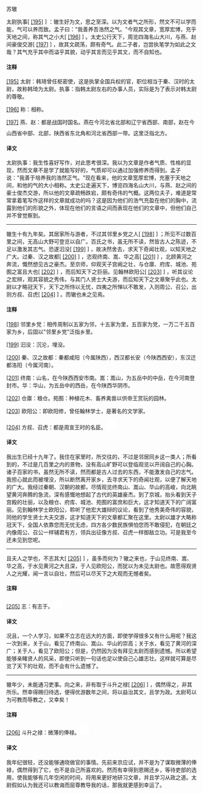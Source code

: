 
苏辙

太尉执事[
[\[195\]](#note_195)
]
：辙生好为文，思之至深。以为文者气之所形，然文不可以学而能，气可以养而致。孟子曰："我善养吾浩然之气。"今观其文章，宽厚宏博，充乎天地之间，称其气之小大[
[\[196\]](#note_196)
] 。太史公行天下，周览四海名山大川，与燕、赵间豪俊交游[
[\[197\]](#note_197)
]
，故其文疏荡，颇有奇气。此二子者，岂尝执笔学为如此之文哉？其气充乎其中而溢乎其貌，动乎其言而见乎其文，而不自知也。

#### 注释 

[\[195\]](#noteBack_195)
太尉：韩琦曾任枢密使，这是执掌全国兵权的官，职位相当于秦、汉时的太尉，故称韩琦为太尉。执事：指韩太尉左右的办事人员，实际是为了表示对韩太尉的尊敬。

[\[196\]](#noteBack_196)
称：相称。

[\[197\]](#noteBack_197)
燕、赵：都是战国时国名。燕在今河北省北部和辽宁省西部、南部，赵在今山西省中部、北部，陕西省东北角和河北省西部一带。这里泛指北方。![ft](media/Image00002.jpg)

#### 译文 

太尉执事：我生性喜好写作，对此思考很深。我以为文章是作者气质、性格的显现，然而文章不是学了就能写好的，气质却可以通过加强修养而得到。孟子说："我善于培养我的浩然正气。"现在看来，他的文章宽厚宏博，充塞于天地之间，和他的气的大小相称。太史公走遍天下，博览四海名山大川，与燕、赵之间的豪士俊杰交游，所以他的文章疏畅跌宕，颇有奇伟的气概。这两位夫子，难道是常常拿着笔写作这样的文章就成功的吗？这是因为他们的浩气充盈在他们的胸中，流露到他们的形貌之外，体现在他们的言语之间而表现在他们的文章中，但他们自己并不曾觉察到。

------------------------------------------------------------------------

辙生十有九年矣。其居家所与游者，不过其邻里乡党之人[
[\[198\]](#note_198)
]
；所见不过数百里之间，无高山大野可登览以自广。百氏之书，虽无所不读，然皆古人之陈迹，不足以激发其志气。恐遂汩没[
[\[199\]](#note_199)
]
，故决然舍去，求天下奇闻壮观，以知天地之广大。过秦、汉之故都[
[\[200\]](#note_200)
] ，恣观终南、嵩、华之高[
[\[201\]](#note_201)
]
，北顾黄河之奔流，慨然想见古之豪杰。至京师，仰观天子宫阙之壮，与仓廪、府库、城池、苑囿之富且大也[
[\[202\]](#note_202)
] ，而后知天下之巨丽。见翰林欧阳公[
[\[203\]](#note_203)
]
，听其议论之宏辨，观其容貌之秀伟，与其门人贤士大夫游，而后知天下之文章聚乎此也。太尉以才略冠天下，天下之所恃以无忧，四夷之所惮以不敢发，入则周公、召公，出则方叔、召虎[
[\[204\]](#note_204)
] 。而辙也未之见焉。

#### 注释 

[\[198\]](#noteBack_198)
邻里乡党：相传周制以五家为邻，十五家为里，五百家为党，一万二千五百家为乡，后固以"邻里乡党"泛指乡里。

[\[199\]](#noteBack_199)
汩没：沉沦，埋没。

[\[200\]](#noteBack_200)
秦、汉之故都：秦都咸阳（今属陕西），西汉都长安（今陕西西安），东汉迁都洛阳（今属河南）。

[\[201\]](#noteBack_201)
终南：山名，在今陕西西安市南。嵩：嵩山，为五岳中的中岳，在今河南登封市。华：华山，为五岳中的西岳，在今陕西华阴市。

[\[202\]](#noteBack_202)
仓廪：粮仓。苑囿：种植花木、畜养禽兽以供帝王赏玩的园林。

[\[203\]](#noteBack_203)
欧阳公：即欧阳修，曾任翰林学士，是著名的文学家。

[\[204\]](#noteBack_204)
方叔、召虎：都是周宣王时的名臣。![ft](media/Image00002.jpg)

#### 译文 

我出生已经十九年了。我住在家里时，所交往的，不过是邻居同乡这一类人；所看到的，不过是几百里之内的景物，没有高山旷野可以登临观览以开阔自己的心胸。诸子百家的书，虽然无所不读，然而都是古人过去的东西，不能激发自己的志气。我担心就此而被埋没，所以断然离开家乡，去寻求天下的奇闻壮观，以便了解天地的广大。我经过秦朝、汉朝的故都，尽情观览终南山、嵩山、华山的高峻，向北眺望黄河奔腾的急流，深有感慨地想起了古代的英雄豪杰。到了京城，抬头看到天子宫殿的壮丽，以及粮仓、府库、城池、苑囿的富庶和巨大，这才知道天下的广阔富丽。见到翰林学士欧阳公，聆听了他宏大雄辩的议论，看到了他秀美奇伟的容貌，同他的学生贤士大夫交游，这才知道天下的文章都汇聚在这里。太尉以雄才大略称冠天下，全国人依靠您而无忧无虑，四方各少数民族惧怕您而不敢侵犯，在朝廷之内像周公、召公一样辅君有方，领兵出征像方叔、召虎一样御敌立功。可是我至今还未见到您呢。

------------------------------------------------------------------------

且夫人之学也，不志其大[
[\[205\]](#note_205)
]
，虽多而何为？辙之来也，于山见终南、嵩、华之高，于水见黄河之大且深，于人见欧阳公，而犹以为未见太尉也。故愿得观贤人之光耀，闻一言以自壮，然后可以尽天下之大观而无憾者矣。

#### 注释 

[\[205\]](#noteBack_205)
志：有志于。![ft](media/Image00002.jpg)

#### 译文 

况且，一个人学习，如果不立志在远大的方面，即使学得很多又有什么用呢？我这一次到来，关于山，看见了终南山、嵩山、华山的崇高；关于水，看见了黄河的深广；关于人，看见了欧阳公；但是，仍然因为没有拜见太尉而感到遗憾。所以希望能够亲睹贤人的风采，即使只听到一句话也足以使自己心雄志壮。这样就可算是尽览了天下的壮观，而不会有什么遗憾了。

------------------------------------------------------------------------

辙年少，未能通习吏事。向之来，非有取于斗升之禄[
[\[206\]](#note_206)
]
，偶然得之，非其所乐。然幸得赐归待选，便得优游数年之间，将以益治其文，且学为政。太尉苟以为可教而辱教之，又幸矣！

#### 注释 

[\[206\]](#noteBack_206)
斗升之禄：微薄的俸禄。![ft](media/Image00002.jpg)

#### 译文 

我年纪很轻，还没能够通晓做官的事情。先前来京应试，并不是为了谋取微薄的俸禄，偶然得到了它，也不是自己所喜欢的。然而有幸得到恩赐还乡，等待吏部的选用，使我能够有几年空闲的时间，将用来更好地研习文章，并且学习从政之道。太尉假如认为我还可以教诲而屈尊教导我的话，那我就更感到幸运了。

